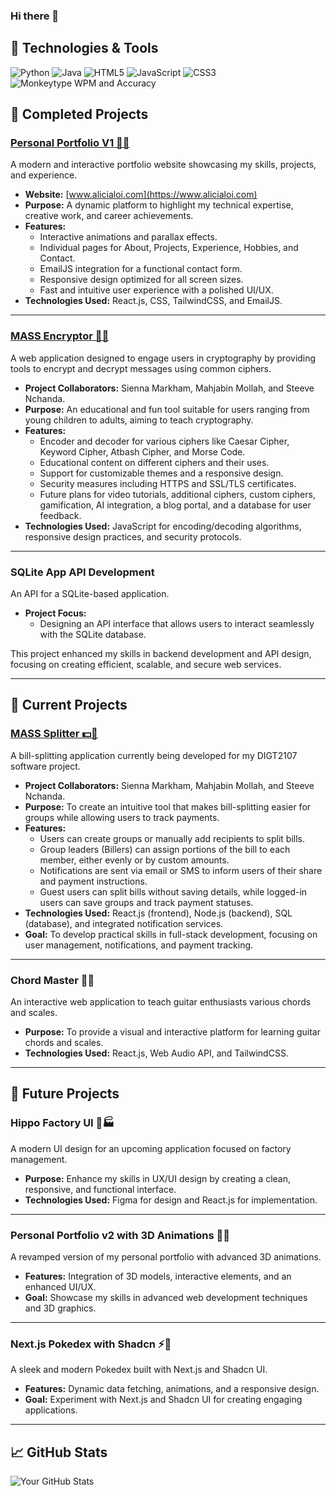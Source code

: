 ### Hi there 👋

## 🔧 Technologies & Tools
![Python](https://img.shields.io/badge/Code-Python-blue)
![Java](https://img.shields.io/badge/Code-Java-brightgreen)
![HTML5](https://img.shields.io/badge/Code-HTML5-orange)
![JavaScript](https://img.shields.io/badge/Code-JavaScript-yellow)
![CSS3](https://img.shields.io/badge/Code-CSS3-blueviolet)
![Monkeytype WPM and Accuracy](https://img.shields.io/badge/WPM%3A_155-Accuracy%3A_99%25-blue)

## 🚀 Completed Projects

### [Personal Portfolio V1 🌟💼](https://www.alicialoi.com)
A modern and interactive portfolio website showcasing my skills, projects, and experience.  
- **Website:** [www.alicialoi.com](https://www.alicialoi.com)  
- **Purpose:** A dynamic platform to highlight my technical expertise, creative work, and career achievements.  
- **Features:**
  - Interactive animations and parallax effects.
  - Individual pages for About, Projects, Experience, Hobbies, and Contact.
  - EmailJS integration for a functional contact form.
  - Responsive design optimized for all screen sizes.
  - Fast and intuitive user experience with a polished UI/UX.
- **Technologies Used:** React.js, CSS, TailwindCSS, and EmailJS.

---

### [MASS Encryptor 🚀🔐](https://mass-encryptor.vercel.app/)
A web application designed to engage users in cryptography by providing tools to encrypt and decrypt messages using common ciphers.  
- **Project Collaborators:** Sienna Markham, Mahjabin Mollah, and Steeve Nchanda.  
- **Purpose:** An educational and fun tool suitable for users ranging from young children to adults, aiming to teach cryptography.  
- **Features:**
  - Encoder and decoder for various ciphers like Caesar Cipher, Keyword Cipher, Atbash Cipher, and Morse Code.
  - Educational content on different ciphers and their uses.
  - Support for customizable themes and a responsive design.
  - Security measures including HTTPS and SSL/TLS certificates.
  - Future plans for video tutorials, additional ciphers, custom ciphers, gamification, AI integration, a blog portal, and a database for user feedback.
- **Technologies Used:** JavaScript for encoding/decoding algorithms, responsive design practices, and security protocols.

---

### SQLite App API Development
An API for a SQLite-based application.  
- **Project Focus:**
  - Designing an API interface that allows users to interact seamlessly with the SQLite database.  

This project enhanced my skills in backend development and API design, focusing on creating efficient, scalable, and secure web services.

---

## 🔧 Current Projects

### [MASS Splitter 💵🔄](https://mass-splitter.vercel.app/)
A bill-splitting application currently being developed for my DIGT2107 software project.  
- **Project Collaborators:** Sienna Markham, Mahjabin Mollah, and Steeve Nchanda.  
- **Purpose:** To create an intuitive tool that makes bill-splitting easier for groups while allowing users to track payments.  
- **Features:**
  - Users can create groups or manually add recipients to split bills.
  - Group leaders (Billers) can assign portions of the bill to each member, either evenly or by custom amounts.
  - Notifications are sent via email or SMS to inform users of their share and payment instructions.
  - Guest users can split bills without saving details, while logged-in users can save groups and track payment statuses.
- **Technologies Used:** React.js (frontend), Node.js (backend), SQL (database), and integrated notification services.  
- **Goal:** To develop practical skills in full-stack development, focusing on user management, notifications, and payment tracking.

---

### Chord Master 🎸🎼
An interactive web application to teach guitar enthusiasts various chords and scales.  
- **Purpose:** To provide a visual and interactive platform for learning guitar chords and scales.  
- **Technologies Used:** React.js, Web Audio API, and TailwindCSS.  

---

## 🎯 Future Projects

### Hippo Factory UI 🦛🏭
A modern UI design for an upcoming application focused on factory management.  
- **Purpose:** Enhance my skills in UX/UI design by creating a clean, responsive, and functional interface.  
- **Technologies Used:** Figma for design and React.js for implementation.

---

### Personal Portfolio v2 with 3D Animations 🌟🎨
A revamped version of my personal portfolio with advanced 3D animations.  
- **Features:** Integration of 3D models, interactive elements, and an enhanced UI/UX.  
- **Goal:** Showcase my skills in advanced web development techniques and 3D graphics.  

---

### Next.js Pokedex with Shadcn ⚡📘
A sleek and modern Pokedex built with Next.js and Shadcn UI.  
- **Features:** Dynamic data fetching, animations, and a responsive design.  
- **Goal:** Experiment with Next.js and Shadcn UI for creating engaging applications.

---

## 📈 GitHub Stats
![Your GitHub Stats](https://github-readme-stats.vercel.app/api?username=kxrai&show_icons=true&theme=tokyonight)

<!--
**kxrai/kxrai** is a ✨ _special_ ✨ repository because its `README.md` (this file) appears on your GitHub profile.

Here are some ideas to get you started:

- 🔭 I’m currently working on ...
- 🌱 I’m currently learning ...
- 👯 I’m looking to collaborate on ...
- 🤔 I’m looking for help with ...
- 💬 Ask me about ...
- 📫 How to reach me: ...
- 😄 Pronouns: ...
- ⚡ Fun fact: ...
-->
